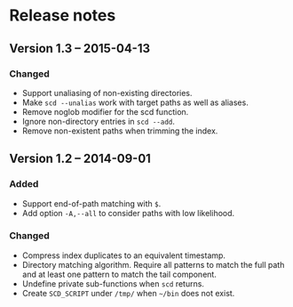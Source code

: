 # Release notes

## Version 1.3 – 2015-04-13

### Changed

- Support unaliasing of non-existing directories.
- Make `scd --unalias` work with target paths as well as aliases.
- Remove noglob modifier for the scd function.
- Ignore non-directory entries in `scd --add`.
- Remove non-existent paths when trimming the index.


## Version 1.2 – 2014-09-01

### Added

- Support end-of-path matching with `$`.
- Add option `-A,--all` to consider paths with low likelihood.

### Changed

- Compress index duplicates to an equivalent timestamp.
- Directory matching algorithm.  Require all patterns to match
  the full path and at least one pattern to match the tail component.
- Undefine private sub-functions when `scd` returns.
- Create `SCD_SCRIPT` under `/tmp/` when `~/bin` does not exist.
